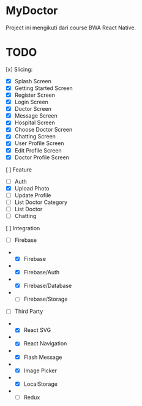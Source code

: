 # MyDoctor
Project ini mengikuti dari course BWA React Native.

# TODO

[x] Slicing:
- [x] Splash Screen
- [x] Getting Started Screen
- [x] Register Screen
- [x] Login Screen
- [x] Doctor Screen
- [x] Message Screen
- [x] Hospital Screen
- [x] Choose Doctor Screen
- [x] Chatting Screen
- [x] User Profile Screen
- [x] Edit Profile Screen
- [x] Doctor Profile Screen

[ ] Feature
- [ ] Auth
- [x] Upload Photo
- [ ] Update Profile
- [ ] List Doctor Category
- [ ] List Doctor
- [ ] Chatting

[ ] Integration
- [ ] Firebase
- - [x] Firebase
- - [x] Firebase/Auth
- - [x] Firebase/Database
- - [ ] Firebase/Storage
- [ ] Third Party
- - [x] React SVG
- - [x] React Navigation
- - [x] Flash Message
- - [x] Image Picker
- - [x] LocalStorage
- - [ ] Redux
